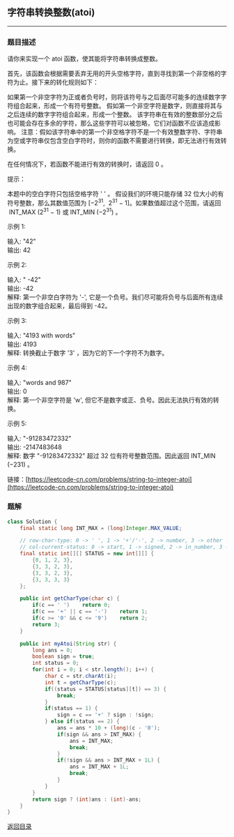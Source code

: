 ## **字符串转换整数(atoi)**
-----------------------

### **题目描述**
请你来实现一个 atoi 函数，使其能将字符串转换成整数。

首先，该函数会根据需要丢弃无用的开头空格字符，直到寻找到第一个非空格的字符为止。接下来的转化规则如下：

如果第一个非空字符为正或者负号时，则将该符号与之后面尽可能多的连续数字字符组合起来，形成一个有符号整数。
假如第一个非空字符是数字，则直接将其与之后连续的数字字符组合起来，形成一个整数。
该字符串在有效的整数部分之后也可能会存在多余的字符，那么这些字符可以被忽略，它们对函数不应该造成影响。
注意：假如该字符串中的第一个非空格字符不是一个有效整数字符、字符串为空或字符串仅包含空白字符时，则你的函数不需要进行转换，即无法进行有效转换。

在任何情况下，若函数不能进行有效的转换时，请返回 0 。

提示：

本题中的空白字符只包括空格字符 ' ' 。
假设我们的环境只能存储 32 位大小的有符号整数，那么其数值范围为 [−2<sup>31</sup>,  2<sup>31</sup> − 1]。如果数值超过这个范围，请返回  INT_MAX (2<sup>31</sup> − 1) 或 INT_MIN (−2<sup>31</sup>) 。
 

示例 1:

输入: "42"  
输出: 42  

示例 2:

输入: "   -42"  
输出: -42  
解释: 第一个非空白字符为 '-', 它是一个负号。我们尽可能将负号与后面所有连续出现的数字组合起来，最后得到 -42。  

示例 3:

输入: "4193 with words"  
输出: 4193  
解释: 转换截止于数字 '3' ，因为它的下一个字符不为数字。  

示例 4:

输入: "words and 987"  
输出: 0  
解释: 第一个非空字符是 'w', 但它不是数字或正、负号。因此无法执行有效的转换。  

示例 5:

输入: "-91283472332"  
输出: -2147483648  
解释: 数字 "-91283472332" 超过 32 位有符号整数范围。因此返回 INT_MIN (−231) 。


链接：[https://leetcode-cn.com/problems/string-to-integer-atoi](https://leetcode-cn.com/problems/string-to-integer-atoi)



### **题解**
``` java
class Solution {
    final static long INT_MAX = (long)Integer.MAX_VALUE;

    // row-char-type: 0 -> ' ', 1 -> '+'/'-', 2 -> number, 3 -> other
    // col-current-status: 0 -> start, 1 -> signed, 2 -> in_number, 3 -> end
    final static int[][] STATUS = new int[][] {
        {0, 1, 2, 3},
        {3, 3, 2, 3},
        {3, 3, 2, 3},
        {3, 3, 3, 3}
    };

    public int getCharType(char c) {
        if(c == ' ')    return 0;
        if(c == '+' || c == '-')    return 1;
        if(c >= '0' && c <= '9')    return 2;
        return 3;
    }

    public int myAtoi(String str) {
        long ans = 0;
        boolean sign = true;
        int status = 0;
        for(int i = 0; i < str.length(); i++) {
            char c = str.charAt(i);
            int t = getCharType(c);
            if((status = STATUS[status][t]) == 3) {
                break;
            }
            if(status == 1) {
                sign = c == '+' ? sign : !sign;
            } else if(status == 2) {
                ans = ans * 10 + (long)(c - '0');
                if(sign && ans > INT_MAX) {
                    ans = INT_MAX;
                    break;
                }
                if(!sign && ans > INT_MAX + 1L) {
                    ans = INT_MAX + 1L;
                    break;
                }
            }
        }
        return sign ? (int)ans : (int)-ans;
    }
}
```

[返回目录](https://maxwell-l.github.io/WriteSomething/something/leetcode)